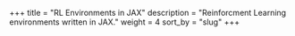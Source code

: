 +++
title = "RL Environments in JAX"
description = "Reinforcment Learning environments written in JAX."
weight = 4
sort_by = "slug"
+++
